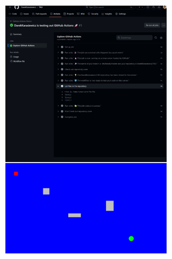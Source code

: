 ![Alt text](./Github_acctions.png?raw=true "Github acctions")
![Alt text](./plansza.png?raw=true "Plansza")
